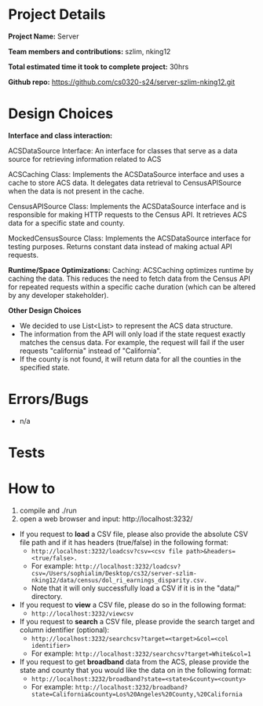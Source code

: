 # Project Details
**Project Name:** Server 

**Team members and contributions:** szlim, nking12

**Total estimated time it took to complete project:** 30hrs

**Github repo:** https://github.com/cs0320-s24/server-szlim-nking12.git

# Design Choices
**Interface and class interaction:**

ACSDataSource Interface: An interface for classes that serve as a data source for retrieving information related to ACS

ACSCaching Class: Implements the ACSDataSource interface and uses a cache to store ACS data. It delegates data retrieval to CensusAPISource when the data is not present in the cache. 

CensusAPISource Class: Implements the ACSDataSource interface and is responsible for making HTTP requests to the Census API. It retrieves ACS data for a specific state and county.

MockedCensusSource Class: Implements the ACSDataSource interface for testing purposes. Returns constant data instead of making actual API requests. 

**Runtime/Space Optimizations:**
Caching: ACSCaching optimizes runtime by caching the data. This reduces the need to fetch data from the Census API for repeated requests within a specific cache duration (which can be altered by any developer stakeholder).

**Other Design Choices**
- We decided to use List<List<String>> to represent the ACS data structure.
- The information from the API will only load if the state request exactly matches the census data. For example, the request will fail if the user requests "california" instead of "California".
- If the county is not found, it will return data for all the counties in the specified state.

# Errors/Bugs
- n/a

# Tests

# How to
1. compile and ./run
2. open a web browser and input: http://localhost:3232/<request>
  - If you request to **load** a CSV file, please also provide the absolute CSV file path and if it has headers (true/false) in the following format:
    - `http://localhost:3232/loadcsv?csv=<csv file path>&headers=<true/false>.`
    - For example: `http://localhost:3232/loadcsv?csv=/Users/sophialim/Desktop/cs32/server-szlim-nking12/data/census/dol_ri_earnings_disparity.csv.`
    - Note that it will only successfully load a CSV if it is in the "data/" directory.
  - If you request to **view** a CSV file, please do so in the following format:
    - `http://localhost:3232/viewcsv`
  - If you request to **search** a CSV file, please provide the search target and column identifier (optional):
    - `http://localhost:3232/searchcsv?target=<target>&col=<col identifier>`
    - For example: `http://localhost:3232/searchcsv?target=White&col=1`
  - If you request to get **broadband** data from the ACS, please provide the state and county that you would like the data on in the following format:
    - `http://localhost:3232/broadband?state=<state>&county=<county>`
    - For example: `http://localhost:3232/broadband?state=California&county=Los%20Angeles%20County,%20California`

